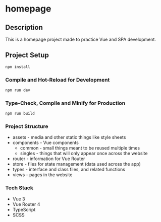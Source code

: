 # homepage

## Description

This is a homepage project made to practice Vue and SPA development.

## Project Setup

```sh
npm install
```

### Compile and Hot-Reload for Development

```sh
npm run dev
```

### Type-Check, Compile and Minify for Production

```sh
npm run build
```

### Project Structure

- assets - media and other static things like style sheets
- components - Vue components
  - common - small things meant to be reused multiple times
  - singles - things that will only appear once across the website
- router - information for Vue Router
- store - files for state management (data used across the app)
- types - interface and class files, and related functions
- views - pages in the website

### Tech Stack

- Vue 3
- Vue Router 4
- TypeScript
- SCSS
